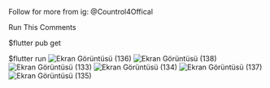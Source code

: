 Follow for more from ig: @Countrol4Offical

Run This Comments

$flutter pub get

$flutter run
![Ekran Görüntüsü (136)](https://user-images.githubusercontent.com/47148545/146595664-7948f561-66d4-4c6c-a85b-59e332b10f51.png)
![Ekran Görüntüsü (138)](https://user-images.githubusercontent.com/47148545/146595694-36e65a4c-8aa5-4cf1-94cf-2468b90e28d5.png)![Ekran Görüntüsü (133)](https://user-images.githubusercontent.com/47148545/146595871-c8f28625-cfc5-479a-bfd6-f9e3e802cdca.png)
![Ekran Görüntüsü (134)](https://user-images.githubusercontent.com/47148545/146595882-7ff89393-7065-45cc-85f4-e4d71da02539.png)
![Ekran Görüntüsü (137)](https://user-images.githubusercontent.com/47148545/146595909-0aad177b-fdc8-4aa5-905f-dafda710fc02.png)
![Ekran Görüntüsü (135)](https://user-images.githubusercontent.com/47148545/146595916-2d8c5688-b94e-474e-b3f9-8c2172891175.png)


